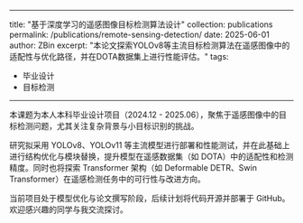 ------

title: "基于深度学习的遥感图像目标检测算法设计"
collection: publications
permalink: /publications/remote-sensing-detection/
date: 2025-06-01
author: ZBin
excerpt: "本论文探索YOLOv8等主流目标检测算法在遥感图像中的适配性与优化路径，并在DOTA数据集上进行性能评估。"
tags:

  - 毕业设计
  - 目标检测

---

本课题为本人本科毕业设计项目（2024.12 - 2025.06），聚焦于遥感图像中的目标检测问题，尤其关注复杂背景与小目标识别的挑战。

研究拟采用 YOLOv8、YOLOv11 等主流模型进行部署和性能测试，并在此基础上进行结构优化与模块替换，提升模型在遥感数据集（如 DOTA）中的适配性和检测精度。同时也将探索 Transformer 架构（如 Deformable DETR、Swin Transformer）在遥感检测任务中的可行性与改进方向。

当前项目处于模型优化与论文撰写阶段，后续计划将代码开源并部署于 GitHub。欢迎感兴趣的同学与我交流探讨。